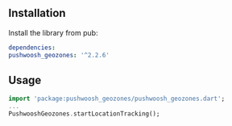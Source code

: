 ## Installation

Install the library from pub:

```yaml
dependencies:
pushwoosh_geozones: '^2.2.6'
```

## Usage
```dart
import 'package:pushwoosh_geozones/pushwoosh_geozones.dart';
...
PushwooshGeozones.startLocationTracking();
```
